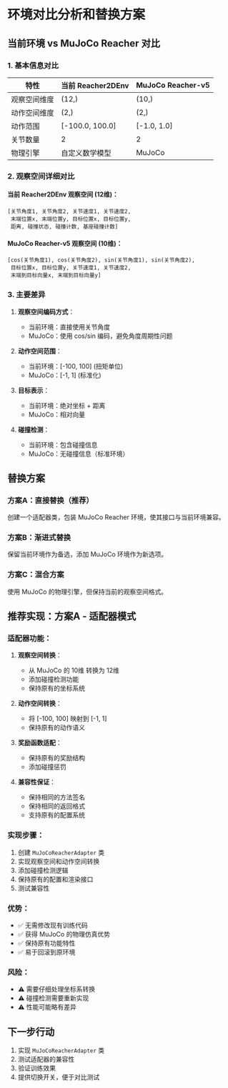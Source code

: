 # 环境对比分析和替换方案

## 当前环境 vs MuJoCo Reacher 对比

### 1. 基本信息对比

| 特性 | 当前 Reacher2DEnv | MuJoCo Reacher-v5 |
|------|-------------------|-------------------|
| 观察空间维度 | (12,) | (10,) |
| 动作空间维度 | (2,) | (2,) |
| 动作范围 | [-100.0, 100.0] | [-1.0, 1.0] |
| 关节数量 | 2 | 2 |
| 物理引擎 | 自定义数学模型 | MuJoCo |

### 2. 观察空间详细对比

#### 当前 Reacher2DEnv 观察空间 (12维)：
```
[关节角度1, 关节角度2, 关节速度1, 关节速度2, 
 末端位置x, 末端位置y, 目标位置x, 目标位置y, 
 距离, 碰撞状态, 碰撞计数, 基座碰撞计数]
```

#### MuJoCo Reacher-v5 观察空间 (10维)：
```
[cos(关节角度1), cos(关节角度2), sin(关节角度1), sin(关节角度2),
 目标位置x, 目标位置y, 关节速度1, 关节速度2,
 末端到目标向量x, 末端到目标向量y]
```

### 3. 主要差异

1. **观察空间编码方式**：
   - 当前环境：直接使用关节角度
   - MuJoCo：使用 cos/sin 编码，避免角度周期性问题

2. **动作空间范围**：
   - 当前环境：[-100, 100] (扭矩单位)
   - MuJoCo：[-1, 1] (标准化)

3. **目标表示**：
   - 当前环境：绝对坐标 + 距离
   - MuJoCo：相对向量

4. **碰撞检测**：
   - 当前环境：包含碰撞信息
   - MuJoCo：无碰撞信息（标准环境）

## 替换方案

### 方案A：直接替换（推荐）
创建一个适配器类，包装 MuJoCo Reacher 环境，使其接口与当前环境兼容。

### 方案B：渐进式替换
保留当前环境作为备选，添加 MuJoCo 环境作为新选项。

### 方案C：混合方案
使用 MuJoCo 的物理引擎，但保持当前的观察空间格式。

## 推荐实现：方案A - 适配器模式

### 适配器功能：
1. **观察空间转换**：
   - 从 MuJoCo 的 10维 转换为 12维
   - 添加碰撞检测功能
   - 保持原有的坐标系统

2. **动作空间转换**：
   - 将 [-100, 100] 映射到 [-1, 1]
   - 保持原有的动作语义

3. **奖励函数适配**：
   - 保持原有的奖励结构
   - 添加碰撞惩罚

4. **兼容性保证**：
   - 保持相同的方法签名
   - 保持相同的返回格式
   - 支持原有的配置系统

### 实现步骤：
1. 创建 `MuJoCoReacherAdapter` 类
2. 实现观察空间和动作空间转换
3. 添加碰撞检测逻辑
4. 保持原有的配置和渲染接口
5. 测试兼容性

### 优势：
- ✅ 无需修改现有训练代码
- ✅ 获得 MuJoCo 的物理仿真优势
- ✅ 保持原有功能特性
- ✅ 易于回滚到原环境

### 风险：
- ⚠️ 需要仔细处理坐标系转换
- ⚠️ 碰撞检测需要重新实现
- ⚠️ 性能可能略有差异

## 下一步行动

1. 实现 `MuJoCoReacherAdapter` 类
2. 测试适配器的兼容性
3. 验证训练效果
4. 提供切换开关，便于对比测试

